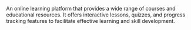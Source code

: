 An online learning platform that provides a wide range of courses and educational resources. It offers interactive lessons, quizzes, and progress tracking features to facilitate effective learning and skill development.